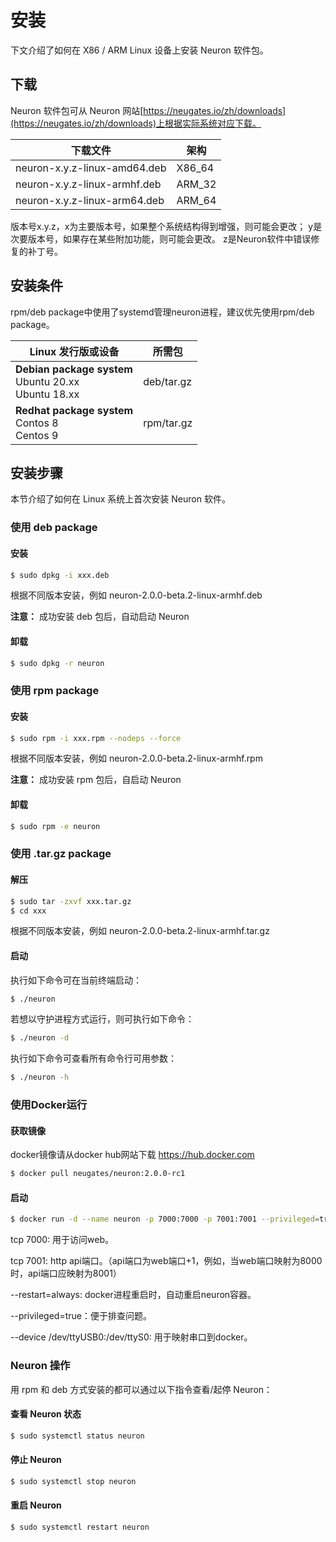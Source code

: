 # 安装

下文介绍了如何在 X86 / ARM Linux 设备上安装 Neuron 软件包。

## 下载

Neuron 软件包可从 Neuron 网站[https://neugates.io/zh/downloads](https://neugates.io/zh/downloads)上根据实际系统对应下载。

| 下载文件                                | 架构    |
| -------------------------------------- | ------ |
| neuron-x.y.z-linux-amd64.deb | X86_64 |
| neuron-x.y.z-linux-armhf.deb | ARM_32 |
| neuron-x.y.z-linux-arm64.deb | ARM_64 |

版本号x.y.z，x为主要版本号，如果整个系统结构得到增强，则可能会更改； y是次要版本号，如果存在某些附加功能，则可能会更改。 z是Neuron软件中错误修复的补丁号。

## 安装条件

rpm/deb package中使用了systemd管理neuron进程，建议优先使用rpm/deb package。

| Linux 发行版或设备 | 所需包          |
| ------------ | ---------------- |
| **Debian package system**</br>Ubuntu 20.xx </br>Ubuntu 18.xx | deb/tar.gz |
| **Redhat package system**</br>Contos 8</br>Centos 9 | rpm/tar.gz |

## 安装步骤

本节介绍了如何在 Linux 系统上首次安装 Neuron 软件。

### 使用 deb package

#### 安装

```bash
$ sudo dpkg -i xxx.deb
```

根据不同版本安装，例如 neuron-2.0.0-beta.2-linux-armhf.deb

**注意：** 成功安装 deb 包后，自动启动 Neuron

#### 卸载

```bash
$ sudo dpkg -r neuron
```

### 使用 rpm package

#### 安装

```bash
$ sudo rpm -i xxx.rpm --nodeps --force
```

根据不同版本安装，例如 neuron-2.0.0-beta.2-linux-armhf.rpm

**注意：** 成功安装 rpm 包后，自启动 Neuron

#### 卸载 

```bash
$ sudo rpm -e neuron
```

### 使用 .tar.gz package

#### 解压

```bash
$ sudo tar -zxvf xxx.tar.gz
$ cd xxx
```

根据不同版本安装，例如 neuron-2.0.0-beta.2-linux-armhf.tar.gz

#### 启动

执行如下命令可在当前终端启动：

```bash
$ ./neuron
```

若想以守护进程方式运行，则可执行如下命令：

```bash
$ ./neuron -d
```

执行如下命令可查看所有命令行可用参数：

```bash
$ ./neuron -h
```

### 使用Docker运行

#### 获取镜像

docker镜像请从docker hub网站下载 https://hub.docker.com

```bash
$ docker pull neugates/neuron:2.0.0-rc1
```

#### 启动

```bash
$ docker run -d --name neuron -p 7000:7000 -p 7001:7001 --privileged=true --restart=always neugates/neuron:2.0.0-rc1
```

tcp 7000: 用于访问web。

tcp 7001: http api端口。（api端口为web端口+1，例如，当web端口映射为8000时，api端口应映射为8001）

--restart=always: docker进程重启时，自动重启neuron容器。

--privileged=true：便于排查问题。

--device /dev/ttyUSB0:/dev/ttyS0: 用于映射串口到docker。

### Neuron 操作

用 rpm 和 deb 方式安装的都可以通过以下指令查看/起停 Neuron：

#### 查看 Neuron 状态

```bash
$ sudo systemctl status neuron
```

#### 停止 Neuron

```bash
$ sudo systemctl stop neuron
```

#### 重启 Neuron

```bash
$ sudo systemctl restart neuron
```
